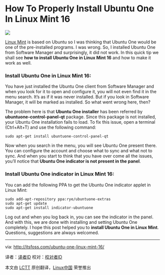 How To Properly Install Ubuntu One In Linux Mint 16
================================================================================
![](http://itsfoss.com/wp-content/uploads/2014/01/Ubuntu-One-Linux-Mint.jpg)

[Linux Mint][1] is based on Ubuntu so I was thinking that Ubuntu One would be one of the pre-installed programs. I was wrong. So, I installed Ubuntu One from Software Manager and surprisingly, it did not work. In this quick tip we shall see **how to install Ubuntu One in Linux Mint 16** and how to make it work as well.

### Install Ubuntu One in Linux Mint 16: ###

You have just installed the Ubuntu One client from Software Manager and when you look for it to open and configure it, you will not even find it in the menu search. It’s as if it was never installed. But if you look in Software Manager, it will be marked as installed. So what went wrong here, then?

The problem here is that **Ubuntu One installer** has been referred by **ubuntuone-control-panel-qt** package. Since this package is not installed, your Ubuntu One installation fails to load. To fix this issue, open a terminal (Ctrl+Alt+T) and use the following command:

    sudo apt-get install ubuntuone-control-panel-qt

Now when you search in the menu, you will see Ubuntu One present there. You can configure the account and choose what to sync and what not to sync. And when you start to think that you have over come all the issues, you’ll notice that **Ubuntu One indicator is not present in the panel**.

### Install Ubuntu One indicator in Linux Mint 16: ###

You can add the following PPA to get the Ubuntu One indicator applet in Linux Mint:

    sudo add-apt-repository ppa:rye/ubuntuone-extras
    sudo apt-get update 
    sudo apt-get install indicator-ubuntuone

Log out and when you log back in, you can see the indicator in the panel. And with this, we are done with installing and setting Ubuntu One completely. I hope this post helped you to **install Ubuntu One in Linux Mint**. Questions, suggestions are always welcomed.

--------------------------------------------------------------------------------

via: http://itsfoss.com/ubuntu-one-linux-mint-16/

译者：[译者ID](https://github.com/译者ID) 校对：[校对者ID](https://github.com/校对者ID)

本文由 [LCTT](https://github.com/LCTT/TranslateProject) 原创翻译，[Linux中国](http://linux.cn/) 荣誉推出

[1]:http://www.linuxmint.com/